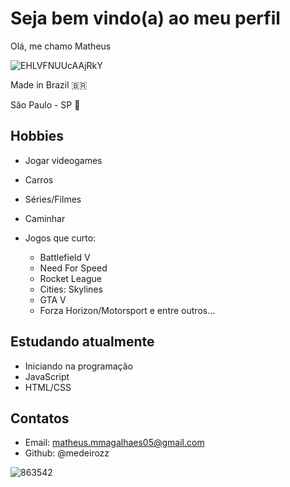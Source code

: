 # Seja bem vindo(a) ao meu perfil


Olá, me chamo Matheus



![EHLVFNUUcAAjRkY](https://user-images.githubusercontent.com/117769362/200672250-90fe20b3-429b-4212-a2a1-382747896f9d.jpg)



Made in Brazil 🇧🇷

São Paulo - SP 🌆

## Hobbies

- Jogar videogames
- Carros
- Séries/Filmes
- Caminhar

- Jogos que curto:
 
  - Battlefield V
  - Need For Speed
  - Rocket League
  - Cities: Skylines
  - GTA V
  - Forza Horizon/Motorsport 
   e entre outros...
 
## Estudando atualmente

- Iniciando na programação
- JavaScript
- HTML/CSS

## Contatos

- Email: matheus.mmagalhaes05@gmail.com
- Github: @medeirozz
 
![863542](https://user-images.githubusercontent.com/117769362/200672275-486fdc94-be89-4994-98f9-f8bae067f5ea.png)


